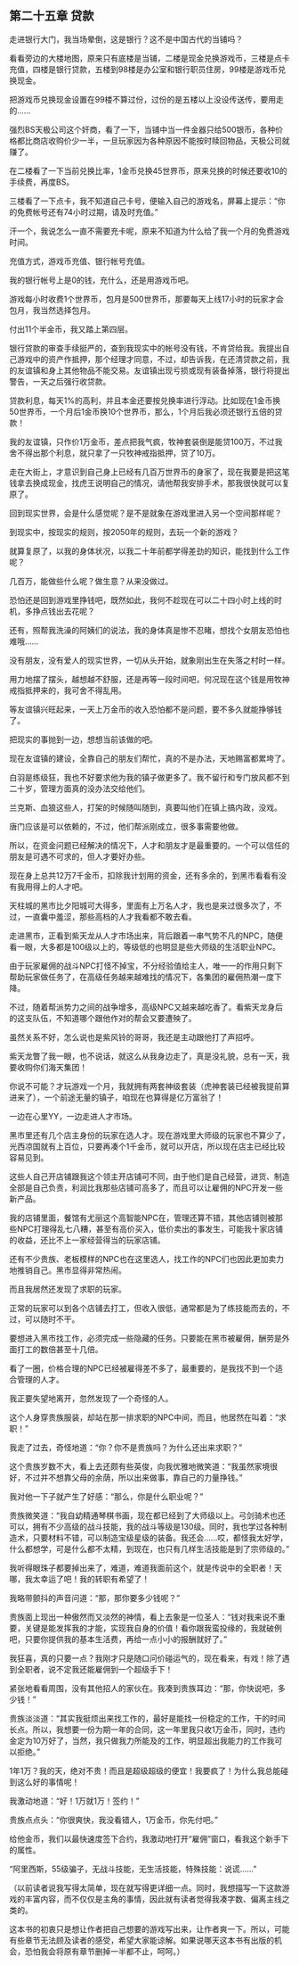 ## 第二十五章 贷款

走进银行大门，我当场晕倒，这是银行？这不是中国古代的当铺吗？

看看旁边的大楼地图，原来只有底楼是当铺，二楼是现金兑换游戏币，三楼是点卡充值，四楼是银行贷款，五楼到98楼是办公室和银行职员住房，99楼是游戏币兑换现金。

把游戏币兑换现金设置在99楼不算过份，过份的是五楼以上没设传送传，要用走的……

强烈BS天极公司这个奸商，看了一下，当铺中当一件金器只给500银币，各种价格都比商店收购价少一半，一旦玩家因为各种原因不能按时赎回物品，天极公司就赚了。

在二楼看了一下当前兑换比率，1金币兑换45世界币，原来兑换的时候还要收10的手续费，再度BS。

三楼看了一下点卡，我不知道自己卡号，便输入自己的游戏名，屏幕上提示：“你的免费帐号还有74小时过期，请及时充值。”

汗一个，我说怎么一直不需要充卡呢，原来不知道为什么给了我一个月的免费游戏时间。

充值方式，游戏币充值、银行帐号充值。

我的银行帐号上是0的钱，充什么，还是用游戏币吧。

游戏每小时收费1个世界币，包月是500世界币，那要每天上线17小时的玩家才会包月，我当然选择包月。

付出11个半金币，我又踏上第四层。

银行贷款的审查手续挺严的，查到我现实中的帐号没有钱，不肯贷给我。我提出自己游戏中的资产作抵押，那个经理才同意，不过，却告诉我，在还清贷款之前，我的友谊镇和身上其他物品不能交易。友谊镇出现亏损或现有装备掉落，银行将提出警告，一天之后强行收贷款。

贷款利息，每天1%的高利，并且本金还要按兑换率进行浮动。比如现在1金币换50世界币，一个月后1金币换10个世界币，那么，1个月后我必须还银行五倍的贷款！

我的友谊镇，只作价1万金币，差点把我气疯，牧神套装倒是能贷100万，不过我舍不得出那个利息，就只拿了一只牧神戒指抵押，贷了10万。

走在大街上，才意识到自己身上已经有几百万世界币的身家了，现在我要是把这笔钱拿去换成现金，找虎王说明自己的情况，请他帮我安排手术，那我很快就可以复原了。

回到现实世界，会是什么感觉呢？是不是就象在游戏里进入另一个空间那样呢？

到现实中，按现实的规则，按2050年的规则，去玩一个新的游戏？

就算复原了，以我的身体状况，以我二十年前都学得差劲的知识，能找到什么工作呢？

几百万，能做些什么呢？做生意？从来没做过。

恐怕还是回到游戏里挣钱吧，既然如此，我何不趁现在可以二十四小时上线的时机，多挣点钱出去花呢？

还有，照帮我洗澡的阿姨们的说法，我的身体真是惨不忍睹，想找个女朋友恐怕也难哦……

没有朋友，没有爱人的现实世界，一切从头开始，就象刚出生在失落之村时一样。

用力地摆了摆头，越想越不舒服，还是再等一段时间吧，何况现在这个钱是用牧神戒指抵押来的，我可舍不得乱用。

等友谊镇兴旺起来，一天上万金币的收入恐怕都不是问题，要不多久就能挣够钱了。

把现实的事抛到一边，想想当前该做的吧。

现在友谊镇的建设，全靠自己的朋友们帮忙，真的不是办法，天地赐富都累垮了。

白羽是练级狂，我也不好要求他为我的镇子做更多了。我不留行和专门放风都不到二十岁，管理方面真的没办法交给他们。

兰克斯、血狼这些人，打架的时候随叫随到，真要叫他们在镇上搞内政，没戏。

唐门应该是可以依赖的，不过，他们帮派刚成立，很多事需要他做。

所以，在资金问题已经解决的情况下，人才和朋友才是最重要的。一个可以信任的朋友是可遇不可求的，但人才要好办些。

现在身上总共12万7千金币，扣除我计划用的资金，还有多余的，到黑市看看有没有我用得上的人才吧。

天柱城的黑市比夕阳城可大得多，里面有上万名人才，我也是来过很多次了，不过，一直囊中羞涩，那些高档的人才我看都不敢去看。

走进黑市，正看到紫天龙从人才市场出来，背后跟着一串气势不凡的NPC，随便看一眼，大多都是100级以上的，等级低的也明显是些大师级的生活职业NPC。

由于玩家雇佣的战斗NPC打怪不掉宝，不分经验值给主人，唯一一的作用只剩下帮助玩家做任务了，在高级任务越来越难找的情况下，各集团的雇佣热潮一度下降。

不过，随着帮派势力之间的战争增多，高级NPC又越来越吃香了。看紫天龙身后的这支队伍，不知道哪个跟他作对的帮会又要遭殃了。

虽然关系不好，怎么说也是紫风铃的哥哥，我还是主动跟他打了声招呼。

紫天龙瞥了我一眼，也不说话，就这么从我身边走了，真是没礼貌，总有一天，我要收购你们海天集团！

你说不可能？才玩游戏一个月，我就拥有两套神级套装（虎神套装已经被我提前算进来了），一个前途无量的镇子，咱现在也算得是亿万富翁了！

一边在心里YY，一边走进人才市场。

黑市里还有几个店主身份的玩家在选人才。现在游戏里大师级的玩家也不算少了，光西凉国就有上百位，只要再凑个1千金币，就可以开店，所以现在店主已经比较容易见到。

这些人自己开店铺跟我这个领主开店铺可不同，由于他们是自己经营，进货、制造全部是自己负责，利润比我那些店铺可高多了，而且可以让雇佣的NPC开发一些新产品。

我的店铺里面，餐馆有尤丽这个高智能NPC在，管理还算不错，其他店铺则被那些NPC打理得乱七八糟，甚至有高价买入，低价卖出的事发生，可能我十家店铺的收益，还比不上一家经营得当的玩家店铺。

还有不少贵族、老板模样的NPC也在这里选人，找工作的NPC们也因此更加卖力地推销自己。黑市显得非常热闹。

而且我居然还发现了求职的玩家。

正常的玩家可以到各个店铺去打工，但收入很低，通常都是为了练技能而去的，不过，可以随时不干。

要想进入黑市找工作，必须完成一些隐藏的任务。只要能在黑市被雇佣，酬劳是外面打工的数倍甚至十几倍。

看了一圈，价格合理的NPC已经被雇得差不多了，最重要的，是我找不到一个适合管理的人才。

我正要失望地离开，忽然发现了一个奇怪的人。

这个人身穿贵族服装，却站在那一排求职的NPC中间，而且，他居然在叫着：“求职！”

我走了过去，奇怪地道：“你？你不是贵族吗？为什么还出来求职？”

这个贵族岁数不大，看上去还颇有些英俊，向我优雅地微笑道：“我虽然家境很好，不过并不想靠父母的余荫，所以出来做事，靠自己的力量挣钱。”

我对他一下子就产生了好感：“那么，你是什么职业呢？”

贵族微笑道：“我自幼精通琴棋书画，现在都已经到了大师级以上。弓剑骑术也还可以，拥有不少高级的战斗技能，我的战斗等级是130级。同时，我也学过各种制造术，只要材料不错，可以制造宝级星级的装备。我还会……哎，都怪我太好学，什么都想学，可是什么都不太精，到现在，也只有几样生活技能是到了宗师级的。”

我听得眼珠子都要掉出来了，难道，难道我面前这个，就是传说中的全职者！天哪，我太幸运了吧！我的转职有希望了！

我略带颤抖的声音问道：“那，那你要多少钱呢？”

贵族面上现出一种傲然而又淡然的神情，看上去象是一位圣人：“钱对我来说不重要，关键是能发挥我的才能，实现我自身的价值！看你跟我蛮投缘的，我就破例吧，只要你提供我的基本生活费，再给一点小小的报酬就好了。”

我狂喜，真的只要一点？我刚才只是随口问价碰运气的，现在看来，有戏！除了遇到全职者，说不定我还能雇佣到一个超级手下！

紧张地看看周围，没有其他招人的家伙在。我凑到贵族耳边：“那，你快说吧，多少钱！”

贵族淡淡道：“其实我挺烦出来找工作的，最好是能找一份稳定的工作，干的时间长点。所以，我想要一份为期一年的合同，这一年里我只收1万金币，同时，违约金定为10万好了，当然，我只做我力所能及的工作，明显超出我能力的工作我可以拒绝。”

1年1万？我的天，绝对不贵！而且是超级超级的便宜！我要疯了！为什么我总能碰到这么好的事情呢！

我激动地道：“好！1万就1万！签约！”

贵族点点头：“你很爽快，我没看错人，1万金币，你先付吧。”

给他金币，我们以最快速度签下合约，我激动地打开“雇佣”窗口，看我这个新手下的属性。

“阿里西斯，55级骗子，无战斗技能，无生活技能，特殊技能：说谎……”

（以前读者说我写得太简单，现在就写得更详细一点。同时，我想描写一下这款游戏的丰富内容，而不仅仅是主角的事情，因此就有读者觉得我凑字数、偏离主线之类的。

这本书的初衷只是想让作者把自己想要的游戏写出来，让作者爽一下。所以，可能有些章节无法顾及读者的感受，希望大家能谅解。如果说哪天这本书有出版的机会，恐怕我会将原有章节删掉一半都不止，呵呵。）

